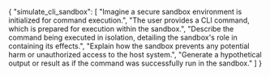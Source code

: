 {
  "simulate_cli_sandbox": [
    "Imagine a secure sandbox environment is initialized for command execution.",
    "The user provides a CLI command, which is prepared for execution within the sandbox.",
    "Describe the command being executed in isolation, detailing the sandbox's role in containing its effects.",
    "Explain how the sandbox prevents any potential harm or unauthorized access to the host system.",
    "Generate a hypothetical output or result as if the command was successfully run in the sandbox."
  ]
}
